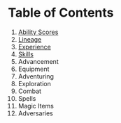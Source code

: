 # Table of Contents

1. [Ability Scores](ability_scores)
2. [Lineage](lineage)
3. [Experience](experience)
4. [Skills](skills)
5. Advancement
6. Equipment
7. Adventuring
8. Exploration
9. Combat
10. Spells
11. Magic Items
12. Adversaries